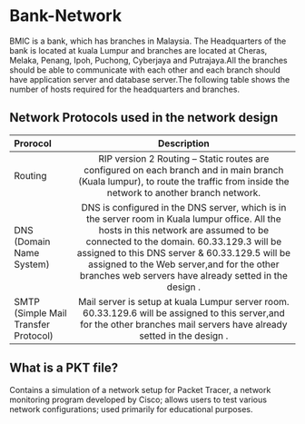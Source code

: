 # Bank-Network
BMIC is a bank, which has branches in Malaysia. The Headquarters of the bank is located at kuala Lumpur and branches are located at Cheras, Melaka, Penang, Ipoh, Puchong, Cyberjaya and Putrajaya.All the branches should be able to communicate with each other and each branch should have application server and database server.The following table shows the number of hosts required for the headquarters and branches.
## Network Protocols used in the network design 
| Prorocol | Description |
| :----------- | :------------: |
| Routing | RIP version 2 Routing – Static routes are configured on each branch and in main branch (Kuala lumpur), to route the traffic from inside the network to another branch network.|
|  DNS (Domain Name System)  |DNS is configured in the DNS server, which is in the server room in Kuala lumpur  office. All the hosts in this network are assumed to be connected to the domain. 60.33.129.3 will be assigned to this DNS server & 60.33.129.5 will be assigned to the Web server,and for the other branches web servers have already setted in the design .  |
| SMTP (Simple Mail Transfer Protocol) |Mail server is setup at kuala Lumpur  server room.  60.33.129.6 will be assigned to this server,and for the other branches mail  servers have already setted in the design . |







## What is a PKT file?
Contains a simulation of a network setup for Packet Tracer, a network monitoring program developed by Cisco; allows users to test various network configurations; used primarily for educational purposes.
